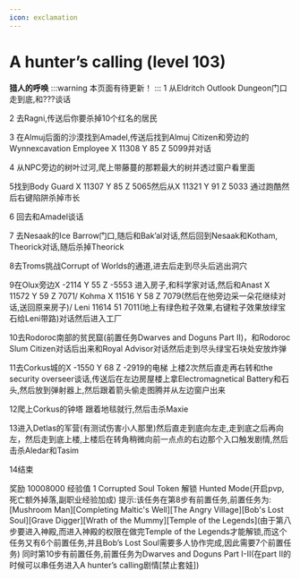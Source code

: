 ```yaml
---
icon: exclamation
---
```


# A hunter’s calling (level 103)
**猎人的呼唤**
:::warning
本页面有待更新！
:::
1 从Eldritch Outlook Dungeon门口走到底,和???谈话

2 去Ragni,传送后你要杀掉10个红名的居民

3 在Almuj后面的沙漠找到Amadel,传送后找到Almuj Citizen和旁边的Wynnexcavation Employee X 11308 Y 85 Z 5099并对话

4 从NPC旁边的树叶过河,爬上带藤蔓的那颗最大的树并透过窗户看里面

5找到Body Guard X 11307 Y 85 Z 5065然后从X 11321 Y 91 Z 5033 通过跑酷然后右键陷阱杀掉市长

6 回去和Amadel谈话

7 去Nesaak的Ice Barrow门口,随后和Bak’al对话,然后回到Nesaak和Kotham, Theorick对话,随后杀掉Theorick

8去Troms挑战Corrupt of Worlds的通道,进去后走到尽头后逃出洞穴

9在Olux旁边X -2114 Y 55 Z -5553 进入房子,和科学家对话,然后和Anast X 11572 Y 59 Z 7071/  Kohma X 11516 Y 58 Z 7079(然后在他旁边采一朵花继续对话,送回原来房子)/ Leni 11614 51 7011(地上有绿色粒子效果,右键粒子效果放绿宝石给Leni带路)对话然后进入工厂

10去Rodoroc南部的贫民窟(前置任务Dwarves and Doguns Part II)，和Rodoroc Slum Citizen对话后出来和Royal Advisor对话然后走到尽头绿宝石块处安放炸弹

11去Corkus城的X -1550 Y 68 Z -2919的电梯 上楼2次然后直走再右转和the security overseer谈话,传送后在左边房屋楼上拿Electromagnetical Battery和石头,然后放到弹射器上,然后跟着箭头偷走图腾并从左边窗户出来

12爬上Corkus的钟塔 跟着地毯就行,然后击杀Maxie

13进入Detlas的军营(有测试伤害小人那里)然后直走到底向左走,走到底之后再向左，然后走到底上楼,上楼后在转角稍微向前一点点的右边那个入口触发剧情,然后击杀Aledar和Tasim

14结束


奖励
10008000 经验值
1 Corrupted Soul Token
解锁 Hunted Mode(开启pvp,死亡额外掉落,副职业经验加成)
提示:该任务在第8步有前置任务,前置任务为: [Mushroom Man][Completing Maltic's Well][The Angry Village][Bob's Lost Soul][Grave Digger][Wrath of the Mummy][Temple of the Legends](由于第八步要进入神殿,而进入神殿的权限在做完Temple of the Legends才能解锁,而这个任务又有6个前置任务,并且Bob’s Lost Soul需要多人协作完成,因此需要7个前置任务)
同时第10步有前置任务,前置任务为Dwarves and Doguns Part I-II(在part II的时候可以串任务进入A hunter’s calling剧情[禁止套娃])